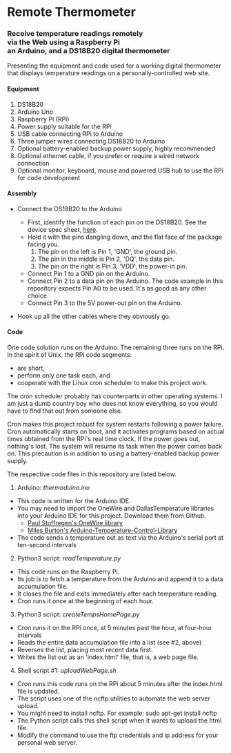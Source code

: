 # Remote Thermometer
<h3>Receive temperature readings remotely<br>
via the Web using a Raspberry Pi<br>
an Arduino, and a DS18B20 digital thermometer</h3>

Presenting the equipment and code used for a working digital thermometer that displays temperature readings on a personally-controlled web site.

#### Equipment
1. DS18B20
1. Arduino Uno
1. Raspberry Pi (RPi)
1. Power supply suitable for the RPi
1. USB cable connecting RPi to Arduino
1. Three jumper wires connecting DS18B20 to Arduino
1. Optional battery-enabled backup power supply, highly recommended
1. Optional ethernet cable, if you prefer or require a wired network connection
1. Optional monitor, keyboard, mouse and powered USB hub to use the RPi for code development

#### Assembly
* Connect the DS18B20 to the Arduino
  * First, identify the function of each pin on the DS18B20. See the device spec sheet, [here](https://datasheets.maximintegrated.com/en/ds/DS18B20.pdf).
  * Hold it with the pins dangling down, and the flat face of the package facing you.
    1. The pin on the left is Pin 1, 'GND', the ground pin.
    2. The pin in the middle is Pin 2, 'DQ', the data pin.
    3. The pin on the right is Pin 3, 'VDD', the power-in pin.
  * Connect Pin 1 to a GND pin on the Arduino.
  * Connect Pin 2 to a data pin on the Arduino. The code example in this repository expects Pin A0 to be used. It's as good as any other choice.
  * Connect Pin 3 to the 5V power-out pin on the Arduino.
  
* Hook up all the other cables where they obviously go.

#### Code
One code solution runs on the Arduino. The remaining three runs on the RPi. In the spirit of Unix, the RPi code segments:
* are short, 
* perform only one task each, and
* cooperate with the Linux cron scheduler to make this project work. 

The cron scheduler probably has counterparts in other operating systems. I am just a dumb country boy who does not know everything, so you would have to find that out from someone else.  <grin>
 
Cron makes this project robust for system restarts following a power failure. Cron automatically starts on boot, and it activates programs based on actual times obtained from the RPi's real time clock. If the power goes out, nothing's lost. The system will resume its task when the power comes back on. This precaution is in addition to using a battery-enabled backup power supply.

The respective code files in this repository are listed below.
1. Arduino: *thermoduino.ino*
  * This code is written for the Arduino IDE.
  * You may need to import the OneWire and DallasTemperature libraries into your Arduino IDE for this project. Download them from Github.
    * [Paul Stoffregen's OneWire library](https://github.com/PaulStoffregen/OneWire)
    * [Miles Burton's Arduino-Temperature-Control-Library](https://github.com/milesburton/Arduino-Temperature-Control-Library)
  * The code sends a temperature out as text via the Arduino's serial port at ten-second intervals
  
2. Python3 script: *readTemperature.py*
  * This code runs on the Raspberry Pi.
  * Its job is to fetch a temperature from the Arduino and append it to a data accumulation file.
  * It closes the file and exits immediately after each temperature reading.
  * Cron runs it once at the beginning of each hour.
    
3. Python3 script: *createTempsHomePage.py*
  * Cron runs it on the RPi once, at 5 minutes past the hour, at four-hour intervals
  * Reads the entire data accumulation file into a list (see #2, above)
  * Reverses the list, placing most recent data first.
  * Writes the list out as an 'index.html' file, that is, a web page file.
 
4. Shell script #1: *uploadWebPage.sh*
  * Cron runs this code runs on the RPi about 5 minutes after the index.html file is updated.
  * The script uses one of the ncftp utilities to automate the web server upload.
  * You might need to install ncftp.  For example: sudo apt-get install ncftp
  * The Python script calls this shell script when it wants to upload the html file.
  * Modify the command to use the ftp credentials and ip address for your personal web server.
  

